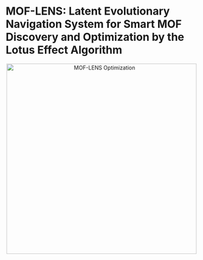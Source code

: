 # MOF-LENS: Latent Evolutionary Navigation System for Smart MOF Discovery and Optimization by the Lotus Effect Algorithm


<p align="center">
    <img src="MOFLENS-V2.png" alt="MOF-LENS Optimization" width="500" height="500">
</p>

